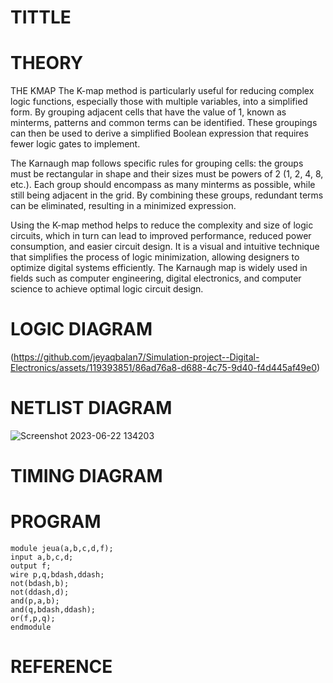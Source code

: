 # TITTLE

# THEORY

THE KMAP
The K-map method is particularly useful for reducing complex logic functions, especially those with
multiple variables, into a simplified form. By grouping adjacent cells that have the value of 1,
known as minterms, patterns and common terms can be identified. These groupings can then be
used to derive a simplified Boolean expression that requires fewer logic gates to implement.

The Karnaugh map follows specific rules for grouping cells: the groups must be rectangular in
shape and their sizes must be powers of 2 (1, 2, 4, 8, etc.). Each group should encompass as many
minterms as possible, while still being adjacent in the grid. By combining these groups, redundant
terms can be eliminated, resulting in a minimized expression.

Using the K-map method helps to reduce the complexity and size of logic circuits, which in turn
can lead to improved performance, reduced power consumption, and easier circuit design. It is a
visual and intuitive technique that simplifies the process of logic minimization, allowing designers
to optimize digital systems efficiently. The Karnaugh map is widely used in fields such as computer
engineering, digital electronics, and computer science to achieve optimal logic circuit design.

# LOGIC DIAGRAM
(https://github.com/jeyaqbalan7/Simulation-project--Digital-Electronics/assets/119393851/86ad76a8-d688-4c75-9d40-f4d445af49e0)

# NETLIST DIAGRAM
![Screenshot 2023-06-22 134203](https://github.com/jeyaqbalan7/Simulation-project--Digital-Electronics/assets/119393851/54c05fd8-f96a-476e-b6c6-0ccf486c19e0)

# TIMING DIAGRAM

# PROGRAM
```
module jeua(a,b,c,d,f);
input a,b,c,d;
output f;
wire p,q,bdash,ddash;
not(bdash,b);
not(ddash,d);
and(p,a,b);
and(q,bdash,ddash);
or(f,p,q);
endmodule
```

# REFERENCE
